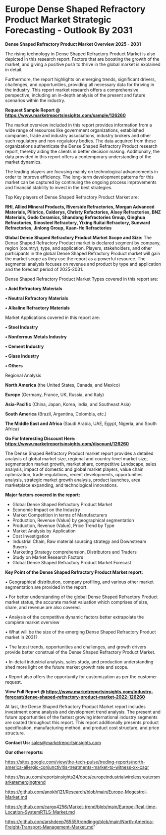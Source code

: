  # Europe Dense Shaped Refractory Product Market Strategic Forecasting - Outlook By 2031

<Strong> Dense Shaped Refractory Product Market Overview 2025 - 2031</strong>

The rising technology in Dense Shaped Refractory Product Market is also depicted in this research report. Factors that are boosting the growth of the market, and giving a positive push to thrive in the global market is explained in detail.

Furthermore, the report highlights on emerging trends, significant drivers, challenges, and opportunities, providing all necessary data for thriving in the industry. This report market research offers a comprehensive perspective, including an in-depth analysis of the present and future scenarios within the industry.

<strong>Request Sample Report @ <a href=https://www.marketreportsinsights.com/sample/126260>https://www.marketreportsinsights.com/sample/126260</a></strong>

The market overview included in this report provides information from a wide range of resources like government organizations, established companies, trade and industry associations, industry brokers and other such regulatory and non-regulatory bodies. The data acquired from these organizations authenticate the Dense Shaped Refractory Product research report, thereby aiding the clients in better decision making. Additionally, the data provided in this report offers a contemporary understanding of the market dynamics.

The leading players are focusing mainly on technological advancements in order to improve efficiency. The long-term development patterns for this market can be captured by continuing the ongoing process improvements and financial stability to invest in the best strategies.

Top Key players of Dense Shaped Refractory Product Market are:

<strong>RHI, Allied Mineral Products, Riverside Refractories, Morgan Advanced Materials, Plibrico, Calderys, Christy Refactories, Alsey Refractories, BNZ Materials, Godo Ceramics, Shandong Refractories Group, Qinghua Refractories, Sinosteel Refractory, Yixing Ruitai Refractory, Sunward Refractories, Jinlong Group, Kuan-Ho Refractories</strong>

<strong><b>Global Dense Shaped Refractory Product Market Scope and Size:</b></strong>
The Dense Shaped Refractory Product market is declared segment by company, region (country), type, and application. Players, stakeholders, and other participants in the global Dense Shaped Refractory Product market will gain the market scope as they use the report as a powerful resource. The segmental analysis focuses on revenue and product by type and application and the forecast period of 2025-2031.

Dense Shaped Refractory Product Market Types covered in this report are:

<strong>• Acid Refractory Materials

• Neutral Refractory Materials

• Alkaline Refractory Materials</strong>

Market Applications covered in this report are:

<strong>• Steel Industry

• Nonferrous Metals Industry

• Cement Industry

• Glass Industry

• Others</strong> 

Regional Analysis

<strong>North America</strong> (the United States, Canada, and Mexico)

<strong>Europe</strong> (Germany, France, UK, Russia, and Italy)

<strong>Asia-Pacific</strong> (China, Japan, Korea, India, and Southeast Asia)

<strong>South America</strong> (Brazil, Argentina, Colombia, etc.)

<strong>The Middle East and Africa</strong> (Saudi Arabia, UAE, Egypt, Nigeria, and South Africa)

<strong>Go For Interesting Discount Here: <a href=https://www.marketreportsinsights.com/discount/126260>https://www.marketreportsinsights.com/discount/126260</a></strong>

The Dense Shaped Refractory Product market report provides a detailed analysis of global market size, regional and country-level market size, segmentation market growth, market share, competitive Landscape, sales analysis, impact of domestic and global market players, value chain optimization, trade regulations, recent developments, opportunities analysis, strategic market growth analysis, product launches, area marketplace expanding, and technological innovations.

<strong><b>Major factors covered in the report:</b></strong>
<ul>
  <li>Global Dense Shaped Refractory Product Market </li>
  <li>Economic Impact on the Industry</li>
  <li>Market Competition in terms of Manufacturers</li>
  <li>Production, Revenue (Value) by geographical segmentation</li>
  <li>Production, Revenue (Value), Price Trend by Type</li>
  <li>Market Analysis by Application</li>
  <li>Cost Investigation</li>
  <li>Industrial Chain, Raw material sourcing strategy and Downstream Buyers</li>
  <li>Marketing Strategy comprehension, Distributors and Traders</li>
  <li>Study on Market Research Factors</li>
  <li>Global Dense Shaped Refractory Product Market Forecast</li>
</ul>

<strong><b>Key Point of the Dense Shaped Refractory Product Market report:</b></strong>

• Geographical distribution, company profiling, and various other market segmentation are provided in the report.

• For better understanding of the global Dense Shaped Refractory Product market status, the accurate market valuation which comprises of size, share, and revenue are also covered.

• Analysis of the competitive dynamic factors better extrapolate the complete market overview

• What will be the size of the emerging Dense Shaped Refractory Product market in 2031?

• The latest trends, opportunities and challenges, and growth drivers provide better construal of the Dense Shaped Refractory Product Market.

• In-detail industrial analysis, sales study, and production understanding shed more light on the future market growth rate and scope.

• Report also offers the opportunity for customization as per the customer request.

<strong><b>View Full Report @ <a href=https://www.marketreportsinsights.com/industry-forecast/dense-shaped-refractory-product-market-2022-126260>https://www.marketreportsinsights.com/industry-forecast/dense-shaped-refractory-product-market-2022-126260</a></b></strong>


At last, the Dense Shaped Refractory Product Market report includes investment come analysis and development trend analysis. The present and future opportunities of the fastest growing international industry segments are coated throughout this report. This report additionally presents product specification, manufacturing method, and product cost structure, and price structure.

<strong>Contact Us:</strong>
sales@marketreportsinsights.com

<strong>Our other reports:</strong>

<a href=https://sites.google.com/view/the-tech-pulse/treding-reports/north-america-allergic-conjunctivitis-treatments-market-to-witness-xx-cagr>https://sites.google.com/view/the-tech-pulse/treding-reports/north-america-allergic-conjunctivitis-treatments-market-to-witness-xx-cagr</a>

<a href=https://issuu.com/reportsinsights24/docs/europeindustrialwirelessroutersmarketemergingtrend>https://issuu.com/reportsinsights24/docs/europeindustrialwirelessroutersmarketemergingtrend</a>

<a href=https://github.com/anokhi121/Research/blob/main/Europe-Megestrol-Market.md>https://github.com/anokhi121/Research/blob/main/Europe-Megestrol-Market.md</a>

<a href=https://github.com/cargo4256/Market-trend/blob/main/Europe-Real-time-Location-SystemRTLS-Market.md>https://github.com/cargo4256/Market-trend/blob/main/Europe-Real-time-Location-SystemRTLS-Market.md</a>

<a href=https://github.com/arshdeep76555/trendingg/blob/main/North-America-Freight-Transport-Management-Market.md>https://github.com/arshdeep76555/trendingg/blob/main/North-America-Freight-Transport-Management-Market.md</a>"
